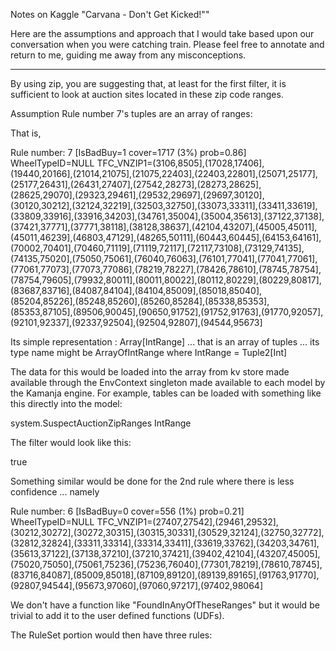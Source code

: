 Notes on Kaggle "Carvana - Don't Get Kicked!""


Here are the assumptions and approach that I would take based upon our conversation when you were catching train. Please feel free to annotate and return to me, guiding me away from any misconceptions.

************

By using zip, you are suggesting that, at least for the first filter, it is sufficient to look at auction sites located in these zip code ranges.

Assumption Rule number 7's tuples are an array of ranges:

That is,


Rule number: 7 [IsBadBuy=1 cover=1717 (3%) prob=0.86]
 WheelTypeID=NULL
 TFC_VNZIP1=(3106,8505],(17028,17406],(19440,20166],(21014,21075],(21075,22403],(22403,22801],(25071,25177],(25177,26431],(26431,27407],(27542,28273],(28273,28625],(28625,29070],(29323,29461],(29532,29697],(29697,30120],(30120,30212],(32124,32219],(32503,32750],(33073,33311],(33411,33619],(33809,33916],(33916,34203],(34761,35004],(35004,35613],(37122,37138],(37421,37771],(37771,38118],(38128,38637],(42104,43207],(45005,45011],(45011,46239],(46803,47129],(48265,50111],(60443,60445],(64153,64161],(70002,70401],(70460,71119],(71119,72117],(72117,73108],(73129,74135],(74135,75020],(75050,75061],(76040,76063],(76101,77041],(77041,77061],(77061,77073],(77073,77086],(78219,78227],(78426,78610],(78745,78754],(78754,79605],(79932,80011],(80011,80022],(80112,80229],(80229,80817],(83687,83716],(84087,84104],(84104,85009],(85018,85040],(85204,85226],(85248,85260],(85260,85284],(85338,85353],(85353,87105],(89506,90045],(90650,91752],(91752,91763],(91770,92057],(92101,92337],(92337,92504],(92504,92807],(94544,95673]



Its simple representation : Array[IntRange] ... that is an array of tuples ... its type name might be ArrayOfIntRange
where IntRange = Tuple2[Int]

The data for this would be loaded into the array from kv store made available through the EnvContext singleton made available to each model by the Kamanja engine.  For example, tables can be loaded with something like this directly into the model:


<DerivedField name="SuspectAuctionZipRangeBases" dataType="ArrayOfMessageContainerBase" optype="categorical">
  <Apply function="GetArray">
    <FieldRef field="gCtx"/>
      <Constant dataType="string">system.SuspectAuctionZipRanges</Constant>
  </Apply>
</DerivedField>

<!--
  Obtain the SuspectAuctionZipRange used to form its filter set (downcast ContainerBase trait elements to ArrayOfZipRange)
-->
<DerivedField name="SuspectAuctionZipRanges" dataType="ArrayOfIntRange" optype="categorical">
  <Apply function="DownCastArrayMembers">
    <FieldRef field="SuspectAuctionZipRangeBases"/>
      <Constant dataType="mbrTypename">IntRange</Constant>
  </Apply>
</DerivedField>



The filter would look like this:  

<DerivedField name="isBadAuction1" dataType="boolean" optype="categorical">
    <Apply function="FoundInAnyOfTheseRanges">
        <FieldRef field="msg.VNZIP"/>
        <FieldRef field="SuspectAuctionZipRanges"/>
        <Constant>true</Constant> <!-- inclusive range compare -->
    </Apply>
</DerivedField>


Something similar would be done for the 2nd rule where there is less confidence ... namely 

Rule number: 6 [IsBadBuy=0 cover=556 (1%) prob=0.21]
WheelTypeID=NULL
TFC_VNZIP1=(27407,27542],(29461,29532],(30212,30272],(30272,30315],(30315,30331],(30529,32124],(32750,32772],(32812,32824],(33311,33314],(33314,33411],(33619,33762],(34203,34761],(35613,37122],(37138,37210],(37210,37421],(39402,42104],(43207,45005],(75020,75050],(75061,75236],(75236,76040],(77301,78219],(78610,78745],(83716,84087],(85009,85018],(87109,89120],(89139,89165],(91763,91770],(92807,94544],(95673,97060],(97060,97217],(97402,98064]


We don't have a function like "FoundInAnyOfTheseRanges" but it would be trivial to add it to the user defined functions (UDFs).

The RuleSet portion would then have three rules:

<RuleSet defaultScore="0">  
<RuleSelectionMethod criterion="firstHit"/>
<SimpleRule id="CATI_Rule1b" score="7">
  <SimplePredicate field="isBadAuction1" operator="equal" value="true"/>
</SimpleRule>
<SimpleRule id="CATI_Rule1a" score="6">
  <SimplePredicate field="isBadAuction2" operator="equal" value="true"/>
</SimpleRule>
<SimpleRule id="CATII_Rule2" score="2">
  <SimplePredicate field="WheelDeal" operator="equal" value="true"/>  <!-- does WheelTypeID in {0,1,2,3} check -->
</SimpleRule>
</RuleSet> 



